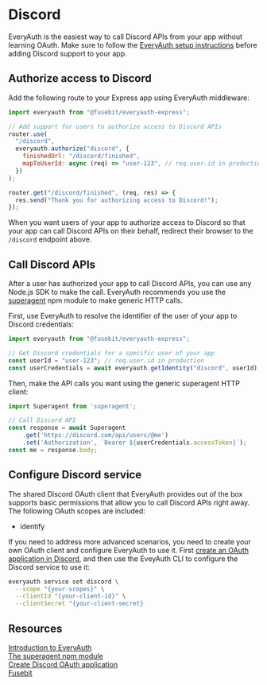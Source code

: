 # Discord

EveryAuth is the easiest way to call Discord APIs from your app without learning OAuth. Make sure to follow the [EveryAuth setup instructions](../README.md) before adding Discord support to your app.

## Authorize access to Discord

Add the following route to your Express app using EveryAuth middleware:

```javascript
import everyauth from "@fusebit/everyauth-express";

// Add support for users to authorize access to Discord APIs
router.use(
  "/discord",
  everyauth.authorize("discord", {
    finishedUrl: "/discord/finished",
    mapToUserId: async (req) => "user-123", // req.user.id in production
  })
);

router.get("/discord/finished", (req, res) => {
  res.send("Thank you for authorizing access to Discord!");
});
```

When you want users of your app to authorize access to Discord so that your app can call Discord APIs on their behalf, redirect their browser to the `/discord` endpoint above.

## Call Discord APIs

After a user has authorized your app to call Discord APIs, you can use any Node.js SDK to make the call. EveryAuth recommends you use the [superagent](https://www.npmjs.com/package/superagent) npm module to make generic HTTP calls.

First, use EveryAuth to resolve the identifier of the user of your app to Discord credentials:

```javascript
import everyauth from "@fusebit/everyauth-express";

// Get Discord credentials for a specific user of your app
const userId = "user-123"; // req.user.id in production
const userCredentials = await everyauth.getIdentity("discord", userId);
```

Then, make the API calls you want using the generic superagent HTTP client:

```javascript
import Superagent from 'superagent';

// Call Discord API
const response = await Superagent
    .get('https://discord.com/api/users/@me')
    .set('Authorization', `Bearer ${userCredentials.accessToken}`);
const me = response.body;
```

## Configure Discord service

The shared Discord OAuth client that EveryAuth provides out of the box supports basic permissions that allow you to call Discord APIs right away. The following OAuth scopes are included:
* identify

If you need to address more advanced scenarios, you need to create your own OAuth client and configure EveryAuth to use it. First [create an OAuth application in Discord](https://discord.com/developers/applications), and then use the EveyAuth CLI to configure the Discord service to use it:

```bash
everyauth service set discord \
  --scope "{your-scopes}" \
  --clientId "{your-client-id}" \
  --clientSecret "{your-client-secret}
```

## Resources

[Introduction to EveryAuth](../README.md)  
[The superagent npm module](https://www.npmjs.com/package/superagent)  
[Create Discord OAuth application](https://discord.com/developers/applications)  
[Fusebit](https://fusebit.io)
